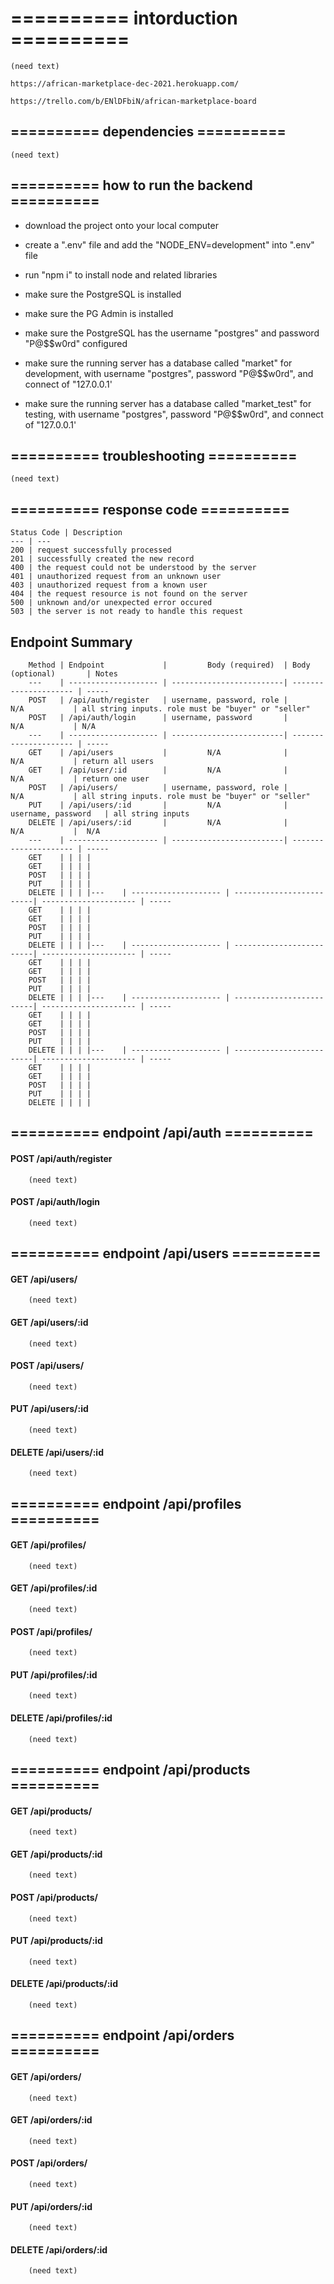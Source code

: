 # ========== intorduction ==========
    (need text)

    https://african-marketplace-dec-2021.herokuapp.com/

    https://trello.com/b/ENlDFbiN/african-marketplace-board

## ========== dependencies ==========
    (need text)

## ========== how to run the backend ==========

* download the project onto your local computer

* create a ".env" file and add the "NODE_ENV=development" into ".env" file

* run "npm i" to install node and related libraries

* make sure the PostgreSQL is installed

* make sure the PG Admin is installed

* make sure the PostgreSQL has the username "postgres" and password "P@$$w0rd" configured

* make sure the running server has a database called "market" for development, with username "postgres", password "P@$$w0rd", and connect of "127.0.0.1'

* make sure the running server has a database called "market_test" for testing, with username "postgres", password "P@$$w0rd", and connect of "127.0.0.1'


## ========== troubleshooting ==========
    (need text)

## ========== response code ==========
    
    Status Code | Description
    --- | --- 
    200 | request successfully processed 
    201 | successfully created the new record
    400 | the request could not be understood by the server
    401 | unauthorized request from an unknown user
    403 | unauthorized request from a known user
    404 | the request resource is not found on the server
    500 | unknown and/or unexpected error occured
    503 | the server is not ready to handle this request

## Endpoint Summary

        Method | Endpoint             |         Body (required)  | Body (optional)       | Notes
        ---    | -------------------- | -------------------------| --------------------- | -----
        POST   | /api/auth/register   | username, password, role |         N/A           | all string inputs. role must be "buyer" or "seller"
        POST   | /api/auth/login      | username, password       |         N/A           | N/A
        ---    | -------------------- | -------------------------| --------------------- | -----
        GET    | /api/users           |         N/A              |         N/A           | return all users
        GET    | /api/user/:id        |         N/A              |         N/A           | return one user
        POST   | /api/users/          | username, password, role |         N/A           | all string inputs. role must be "buyer" or "seller"
        PUT    | /api/users/:id       |         N/A              |  username, password   | all string inputs
        DELETE | /api/users/:id       |         N/A              |         N/A           |  N/A
        ---    | -------------------- | -------------------------| --------------------- | -----
        GET    | | | |
        GET    | | | |
        POST   | | | |
        PUT    | | | |
        DELETE | | | |---    | -------------------- | -------------------------| --------------------- | -----
        GET    | | | |
        GET    | | | |
        POST   | | | |
        PUT    | | | |
        DELETE | | | |---    | -------------------- | -------------------------| --------------------- | -----
        GET    | | | |
        GET    | | | |
        POST   | | | |
        PUT    | | | |
        DELETE | | | |---    | -------------------- | -------------------------| --------------------- | -----
        GET    | | | |
        GET    | | | |
        POST   | | | |
        PUT    | | | |
        DELETE | | | |---    | -------------------- | -------------------------| --------------------- | -----
        GET    | | | |
        GET    | | | |
        POST   | | | |
        PUT    | | | |
        DELETE | | | |
## ========== endpoint /api/auth ==========

#### POST /api/auth/register
        (need text)

    
#### POST /api/auth/login
        (need text)

## ========== endpoint /api/users ==========

#### GET /api/users/
        (need text)

#### GET /api/users/:id
        (need text)
    
#### POST /api/users/
        (need text)
    
#### PUT /api/users/:id
        (need text)
    
#### DELETE /api/users/:id
        (need text)

## ========== endpoint /api/profiles ==========

#### GET /api/profiles/
        (need text)

#### GET /api/profiles/:id
        (need text)
    
#### POST /api/profiles/
        (need text)
    
#### PUT /api/profiles/:id
        (need text)
    
#### DELETE /api/profiles/:id
        (need text)

## ========== endpoint /api/products ==========

#### GET /api/products/
        (need text)

#### GET /api/products/:id
        (need text)
    
#### POST /api/products/
        (need text)
    
#### PUT /api/products/:id
        (need text)
    
#### DELETE /api/products/:id
        (need text)

## ========== endpoint /api/orders ==========

#### GET /api/orders/
        (need text)

#### GET /api/orders/:id
        (need text)
    
#### POST /api/orders/
        (need text)
    
#### PUT /api/orders/:id
        (need text)
    
#### DELETE /api/orders/:id
        (need text)
